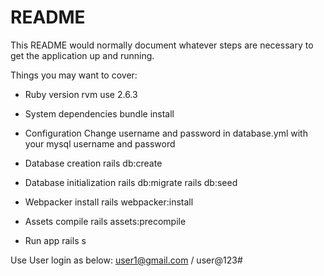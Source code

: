 # README

This README would normally document whatever steps are necessary to get the
application up and running.

Things you may want to cover:

* Ruby version
  rvm use 2.6.3

* System dependencies
  bundle install

* Configuration
  Change username and password in database.yml with your mysql username and password

* Database creation
  rails db:create

* Database initialization
  rails db:migrate
  rails db:seed

* Webpacker install
  rails webpacker:install

* Assets compile
  rails assets:precompile

* Run app
  rails s

Use User login as below:
  user1@gmail.com / user@123#

